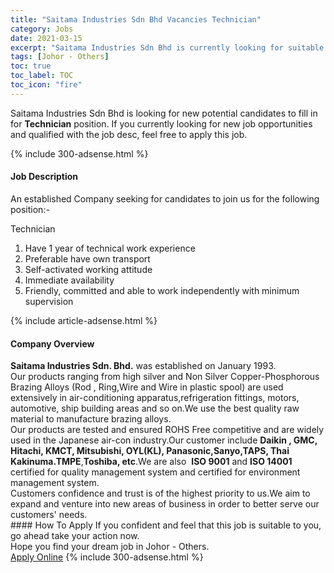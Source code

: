 ```yaml
---
title: "Saitama Industries Sdn Bhd Vacancies Technician" 
category: Jobs 
date: 2021-03-15 
excerpt: "Saitama Industries Sdn Bhd is currently looking for suitable person to fill in the Technician which based in Johor - Others" 
tags: [Johor - Others] 
toc: true 
toc_label: TOC 
toc_icon: "fire" 
--- 
```


<p>Saitama Industries Sdn Bhd is looking for new potential candidates to fill in for <b>Technician</b> position. If you currently looking for new job opportunities and qualified with the job desc, feel free to apply this job.
</p>{% include 300-adsense.html %} 
<div><div><h4>Job Description</h4></div><div><div><span><div><p>An established Company seeking for candidates to join us for the following position:-</p><p>Technician</p><ol><li>Have 1 year of technical work experience</li><li>Preferable have own transport</li><li>Self-activated working attitude</li><li>Immediate availability</li><li>Friendly, committed and able to work independently with minimum supervision</li></ol></div></span></div></div></div> 
{% include article-adsense.html %} 
<div><div><h4>Company Overview</h4></div><div><div><span><div><div>
<strong>Saitama Industries Sdn. Bhd.</strong> was established on January 1993.</div>
<div>
	Our products ranging from high silver and Non Silver Copper-Phosphorous Brazing Alloys (Rod , Ring,Wire and Wire in plastic spool) are used extensively in air-conditioning apparatus,refrigeration fittings, motors, automotive, ship building areas and so on.We use the best quality raw material to manufacture brazing alloys.</div>
<div>
	Our products are tested and ensured ROHS Free competitive and are widely used in the Japanese air-con industry.Our customer include&#160;<strong>Daikin , GMC, Hitachi, KMCT, Mitsubishi, OYL(KL), Panasonic,Sanyo,TAPS, Thai Kakinuma.TMPE</strong>,<strong>Toshiba, etc</strong>.We are also &#160;<strong>ISO 9001</strong> and <strong>ISO 14001</strong> certified for quality management system and certified for environment management system.</div>
<div>
	Customers confidence and trust is of the highest priority to us.We aim to expand and venture into new areas of business in order to better serve our customers' needs.</div></div></span></div></div></div> 
#### How To Apply 
If you confident and feel that this job is suitable to you, go ahead take your action now. <br/> 
Hope you find your dream job in Johor - Others. <br/> 
<a href="https://www.jobstreet.com.my/en/job/technician-4506420?jobId=jobstreet-my-job-4506420&" class="btn btn--info" target="_blank" rel="nofollow noopenner">Apply Online</a> 
{% include 300-adsense.html %} 